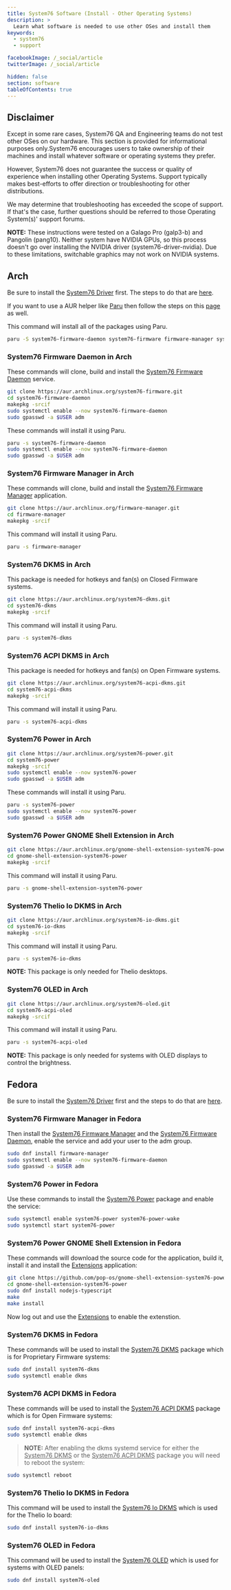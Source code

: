 ```yaml
---
title: System76 Software (Install - Other Operating Systems)
description: >
  Learn what software is needed to use other OSes and install them
keywords:
  - system76
  - support

facebookImage: /_social/article
twitterImage: /_social/article

hidden: false
section: software
tableOfContents: true
---
```


## Disclaimer

Except in some rare cases, System76 QA and Engineering teams do not test other OSes on our hardware. This section is provided for informational purposes only.System76 encourages users to take ownership of their machines and install whatever software or operating systems they prefer.

However, System76 does not guarantee the success or quality of experience when installing other Operating Systems.
Support typically makes best-efforts to offer direction or troubleshooting for other distributions.

We may determine that troubleshooting has exceeded the scope of support. If that's the case, further questions should be referred to those Operating System(s)' support forums.

**NOTE:** These instructions were tested on a Galago Pro (galp3-b) and Pangolin (pang10). Neither system have NVIDIA GPUs, so this process doesn't go over installing the NVIDIA driver (system76-driver-nvidia). Due to these limitations, switchable graphics may not work on NVIDIA systems.

## Arch

Be sure to install the <u>System76 Driver</u> first. The steps to do that are [here](/articles/system76-driver).

If you want to use a AUR helper like [Paru](https://github.com/Morganamilo/paru) then follow the steps on this [page](/articles/system76-driver) as well.

This command will install all of the packages using Paru.

```bash
paru -S system76-firmware-daemon system76-firmware firmware-manager system76-power gnome-shell-extension-system76-power-git system76-driver system76-dkms system76-acpi-dkms
```

### System76 Firmware Daemon in Arch

These commands will clone, build and install the <u>System76 Firmware Daemon</u> service.

```bash
git clone https://aur.archlinux.org/system76-firmware.git
cd system76-firmware-daemon
makepkg -srcif
sudo systemctl enable --now system76-firmware-daemon
sudo gpasswd -a $USER adm
```

These commands will install it using Paru.

```bash
paru -s system76-firmware-daemon
sudo systemctl enable --now system76-firmware-daemon
sudo gpasswd -a $USER adm
```

### System76 Firmware Manager in Arch

These commands will clone, build and install the <u>System76 Firmware Manager</u> application.

```bash
git clone https://aur.archlinux.org/firmware-manager.git
cd firmware-manager
makepkg -srcif
```

This command will install it using Paru.

```bash
paru -s firmware-manager
```

### System76 DKMS in Arch

This package is needed for hotkeys and fan(s) on Closed Firmware systems.

```bash
git clone https://aur.archlinux.org/system76-dkms.git
cd system76-dkms
makepkg -srcif
```

This command will install it using Paru.

```bash
paru -s system76-dkms
```

### System76 ACPI DKMS in Arch

This package is needed for hotkeys and fan(s) on Open Firmware systems.

```bash
git clone https://aur.archlinux.org/system76-acpi-dkms.git
cd system76-acpi-dkms
makepkg -srcif
```

This command will install it using Paru.

```bash
paru -s system76-acpi-dkms
```

### System76 Power in Arch

```bash
git clone https://aur.archlinux.org/system76-power.git
cd system76-power
makepkg -srcif
sudo systemctl enable --now system76-power
sudo gpasswd -a $USER adm
```

These commands will install it using Paru.

```bash
paru -s system76-power
sudo systemctl enable --now system76-power
sudo gpasswd -a $USER adm
```

### System76 Power GNOME Shell Extension in Arch

```bash
git clone https://aur.archlinux.org/gnome-shell-extension-system76-power-git.git
cd gnome-shell-extension-system76-power
makepkg -srcif
```

This command will install it using Paru.

```bash
paru -s gnome-shell-extension-system76-power
```

### System76 Thelio Io DKMS in Arch

```bash
git clone https://aur.archlinux.org/system76-io-dkms.git
cd system76-io-dkms
makepkg -srcif
```

This command will install it using Paru.

```bash
paru -s system76-io-dkms
```

**NOTE:** This package is only needed for Thelio desktops.

### System76 OLED in Arch

```bash
git clone https://aur.archlinux.org/system76-oled.git
cd system76-acpi-oled
makepkg -srcif
```

This command will install it using Paru.

```bash
paru -s system76-acpi-oled
```

**NOTE:** This package is only needed for systems with OLED displays to control the brightness.

## Fedora

Be sure to install the <u>System76 Driver</u> first and the steps to do that are [here](/articles/system76-driver).

### System76 Firmware Manager in Fedora

Then install the <u>System76 Firmware Manager</u> and the <u>System76 Firmware Daemon</u>, enable the service and add your user to the adm group.

```bash
sudo dnf install firmware-manager
sudo systemctl enable --now system76-firmware-daemon
sudo gpasswd -a $USER adm
```

### System76 Power in Fedora

Use these commands to install the <u>System76 Power</u> package and enable the service:

```bash
sudo systemctl enable system76-power system76-power-wake
sudo systemctl start system76-power
```

### System76 Power GNOME Shell Extension in Fedora

These commands will download the source code for the application, build it, install it and install the <u>Extensions</u> application:

```bash
git clone https://github.com/pop-os/gnome-shell-extension-system76-power.git
cd gnome-shell-extension-system76-power
sudo dnf install nodejs-typescript
make
make install
```

Now log out and use the <u>Extensions</u> to enable the extenstion.

### System76 DKMS in Fedora

These commands will be used to install the <u>System76 DKMS</u> package which is for Proprietary Firmware systems:

```bash
sudo dnf install system76-dkms
sudo systemctl enable dkms
```

### System76 ACPI DKMS in Fedora

These commands will be used to install the <u>System76 ACPI DKMS</u> package which is for Open Firmware systems:

```bash
sudo dnf install system76-acpi-dkms
sudo systemctl enable dkms
```

> **NOTE:** After enabling the dkms systemd service for either the <u>System76 DKMS</u> or the <u>System76 ACPI DKMS</u> package you will need to reboot the system:

```bash
sudo systemctl reboot
```

### System76 Thelio Io DKMS in Fedora

This command will be used to install the <u>System76 Io DKMS</u> which is used for the Thelio Io board:

```bash
sudo dnf install system76-io-dkms
```

### System76 OLED in Fedora

This command will be used to install the <u>System76 OLED</u> which is used for systems with OLED panels:

```bash
sudo dnf install system76-oled
```
